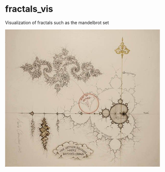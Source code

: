 # fractals_vis
Visualization of fractals such as the mandelbrot set

<img src="https://github.com/mikehemberger/fractals_vis/blob/main/Mandelbrot%20Meditation.jpg" width="512">
